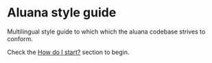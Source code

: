 Aluana style guide
==========

Multilingual style guide to which which the aluana codebase strives to conform.

Check the [How do I start?](https://github.com/aluana/styleguide/wiki) section to begin.
